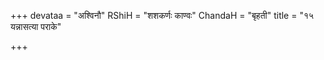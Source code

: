 +++
devataa = "अश्विनौ"
RShiH = "शशकर्णः काण्वः"
ChandaH = "बृहती"
title = "१५ यन्नासत्या पराके"

+++

